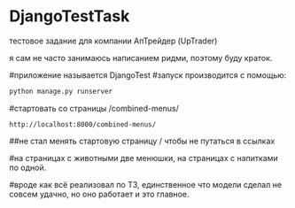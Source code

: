 # DjangoTestTask
тестовое задание для компании АпТрейдер (UpTrader)

я сам не часто занимаюсь написанием ридми, поэтому буду краток.

#приложение называется DjangoTest
#запуск производится с помощью:
```bash
python manage.py runserver
```
#стартовать со страницы /combined-menus/
```kek
http://localhost:8000/combined-menus/
```
##не стал менять стартовую страницу / чтобы не путаться в ссылках

#на страницах с животными две менюшки, на страницах с напитками по одной.

#вроде как всё реализовал по ТЗ, единственное что модели сделал не совсем удачно, но оно работает и это главное.

